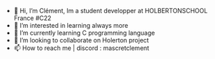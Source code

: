 - 👋 Hi, I’m  Clément, Im a student developper at HOLBERTONSCHOOL France #C22
- 👀 I’m interested in learning always more
- 🌱 I’m currently learning C programming language
- 💞️ I’m looking to collaborate on Holerton project
- 📫 How to reach me | discord : mascretclement


